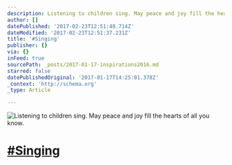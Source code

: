 ```yaml
---
description: Listening to children sing. May peace and joy fill the hearts of all you know.
author: []
datePublished: '2017-02-23T12:51:48.714Z'
dateModified: '2017-02-23T12:51:37.231Z'
title: '#Singing'
publisher: {}
via: {}
inFeed: true
sourcePath: _posts/2017-01-17-inspirations2016.md
starred: false
datePublishedOriginal: '2017-01-17T14:25:01.378Z'
_context: 'http://schema.org'
_type: Article

---
```

![Listening to children sing. May peace and joy fill the hearts of all you know.](https://the-grid-user-content.s3-us-west-2.amazonaws.com/d0e9c4b1-ddd3-4d92-8ebe-d4ff788c1db4.jpg)

# [\#Singing][0]

[0]: https://twitter.com/#!/search?q=%23Inspirations2016